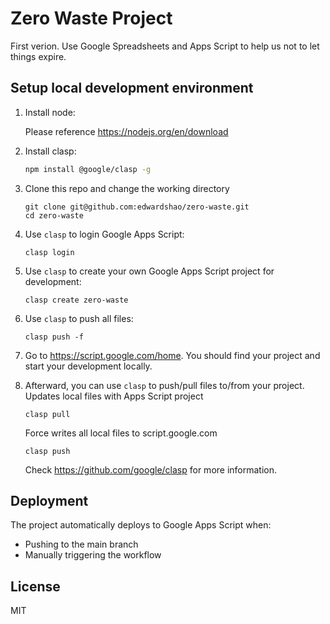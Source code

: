 # Zero Waste Project

First verion. Use Google Spreadsheets and Apps Script to help us not to let things expire.

## Setup local development environment

1. Install node:
   
   Please reference https://nodejs.org/en/download
2. Install clasp:
   ```bash
   npm install @google/clasp -g
   ```
3. Clone this repo and change the working directory
   ```
   git clone git@github.com:edwardshao/zero-waste.git
   cd zero-waste
   ```
4. Use `clasp` to login Google Apps Script:
   ```
   clasp login
   ```
5. Use `clasp` to create your own Google Apps Script project for development:
   ```
   clasp create zero-waste
   ```
6. Use `clasp` to push all files:
   ```
   clasp push -f
   ```
7. Go to https://script.google.com/home. You should find your project and start your development locally.
8. Afterward, you can use `clasp` to push/pull files to/from your project.
   Updates local files with Apps Script project
   ```
   clasp pull
   ```
   Force writes all local files to script.google.com
   ```
   clasp push
   ```
   Check https://github.com/google/clasp for more information.


## Deployment

The project automatically deploys to Google Apps Script when:
- Pushing to the main branch
- Manually triggering the workflow

## License

MIT